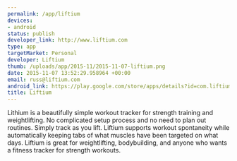 ```yaml
--- 
permalink: /app/liftium
devices: 
- android
status: publish
developer_link: http://www.liftium.com
type: app
targetMarket: Personal
developer: Liftium
thumb: /uploads/app/2015-11/2015-11-07-liftium.png
date: 2015-11-07 13:52:29.958964 +00:00
email: russ@liftium.com
android_link: https://play.google.com/store/apps/details?id=com.liftiumapp&hl=en
title: Liftium
---
```


Lithium is a beautifully simple workout tracker for strength training and weightlifting. No complicated setup process and no need to plan out routines. Simply track as you lift. Liftium supports workout spontaneity while automatically keeping tabs of what muscles have been targeted on what days. Liftium is great for weightlifting, bodybuilding, and anyone who wants a fitness tracker for strength workouts.
